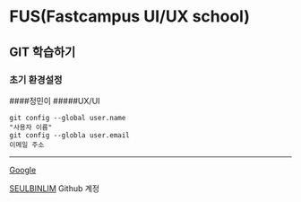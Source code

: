 # FUS(Fastcampus UI/UX school)
## GIT 학습하기
### 초기 환경설정
####정민이
#####UX/UI
```
git config --global user.name
"사용자 이름"
git config --globla user.email
이메일 주소
```
-------
[Google](http://google.com) 

[SEULBINLIM](http://github.com/seulbinnim) Github 계정

```
